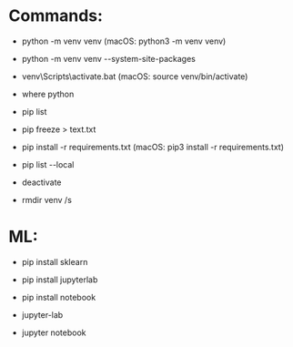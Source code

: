 # Commands:

- python -m venv venv (macOS: python3 -m venv venv)
- python -m venv venv --system-site-packages
- venv\Scripts\activate.bat (macOS: source venv/bin/activate)
- where python
- pip list
- pip freeze > text.txt

- pip install -r requirements.txt (macOS: pip3 install -r requirements.txt)

- pip list --local

- deactivate
- rmdir venv /s

# ML:

- pip install sklearn
- pip install jupyterlab
- pip install notebook

- jupyter-lab
- jupyter notebook
